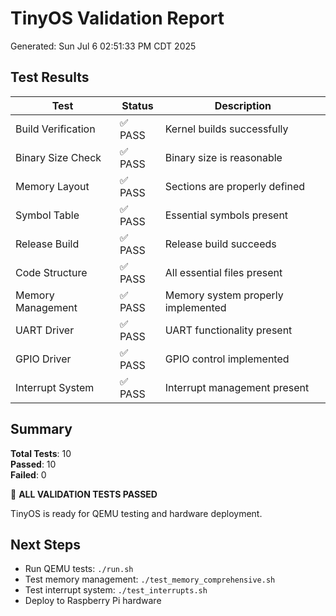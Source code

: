 # TinyOS Validation Report

Generated: Sun Jul  6 02:51:33 PM CDT 2025

## Test Results

| Test | Status | Description |
|------|--------|-------------|
| Build Verification | ✅ PASS | Kernel builds successfully |
| Binary Size Check | ✅ PASS | Binary size is reasonable |
| Memory Layout | ✅ PASS | Sections are properly defined |
| Symbol Table | ✅ PASS | Essential symbols present |
| Release Build | ✅ PASS | Release build succeeds |
| Code Structure | ✅ PASS | All essential files present |
| Memory Management | ✅ PASS | Memory system properly implemented |
| UART Driver | ✅ PASS | UART functionality present |
| GPIO Driver | ✅ PASS | GPIO control implemented |
| Interrupt System | ✅ PASS | Interrupt management present |

## Summary

**Total Tests**: 10  
**Passed**: 10  
**Failed**: 0  

🎉 **ALL VALIDATION TESTS PASSED**

TinyOS is ready for QEMU testing and hardware deployment.

## Next Steps

- Run QEMU tests: `./run.sh`
- Test memory management: `./test_memory_comprehensive.sh`
- Test interrupt system: `./test_interrupts.sh`
- Deploy to Raspberry Pi hardware


